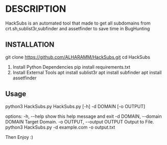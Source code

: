 # DESCRIPTION

HackSubs is an automated tool that made to get all subdomains from crt.sh,sublist3r,subfinder and assetfinder
to save time in BugHunting 

## INSTALLATION

git clone https://github.com/ALHARAMM/HackSubs.git
cd HackSubs
1. Install Python Dependencies
pip install requirements.txt
2. Install External Tools
apt install sublist3r
apt install subfinder
apt install assetfinder
## Usage
python3 HackSubs.py
HackSubs.py [-h] -d DOMAIN [-o OUTPUT]

options:
  -h, --help            show this help message and exit
  -d DOMAIN, --domain DOMAIN
                        Target Domain.
  -o OUTPUT, --output OUTPUT
                        Output to File.
python3 HackSubs.py -d example.com -o output.txt

Then Enjoy :)

